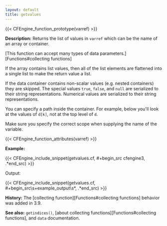 ```yaml
---
layout: default
title: getvalues
---
```


{{< CFEngine_function_prototype(varref) >}}

**Description:** Returns the list of values in `varref` which can be
the name of an array or container.

[This function can accept many types of data parameters.][Functions#collecting functions]

If the array contains list values, then all of the list elements are flattened
into a single list to make the return value a list.

If the data container contains non-scalar values (e.g. nested
containers) they are skipped. The special values `true`, `false`, and
`null` are serialized to their string representations. Numerical
values are serialized to their string representations.

You can specify a path inside the container. For example, below you'll
look at the values of `d[k]`, not at the top level of `d`.

Make sure you specify the correct scope when supplying the name of the
variable.

{{< CFEngine_function_attributes(varref) >}}

**Example:**

{{< CFEngine_include_snippet(getvalues.cf, #\+begin_src cfengine3, .*end_src) >}}

Output:

{{< CFEngine_include_snippet(getvalues.cf, #\+begin_src\s+example_output\s*, .*end_src) >}}

**History:** The [collecting function][Functions#collecting functions] behavior was added in 3.9.

**See also:** `getindices()`, [about collecting functions][Functions#collecting functions], and `data` documentation.
